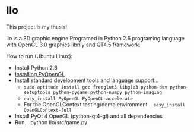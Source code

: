 Ilo
===

This project is my thesis!

Ilo is a 3D graphic engine Programed in Python 2.6 programing language with OpenGL 3.0 graphics librily and QT4.5 framework.

How to run (Ubuntu Linux):

* Install Python 2.6
* [Installing PyOpenGL](http://pyopengl.sourceforge.net/documentation/installation.html)
* Install standard development tools and language support...
  * `sudo aptitude install gcc freeglut3 libgle3 python-dev python-setuptools python-pygame python-numpy python-imaging`
  * `easy_install PyOpenGL PyOpenGL-accelerate`
  * For the OpenGLContext testing/demo environment... `easy_install OpenGLContext-full`
* Install PyQt 4 OpenGL (python-qt4-gl) and all dependencies
* Run... python Ilo/src/game.py